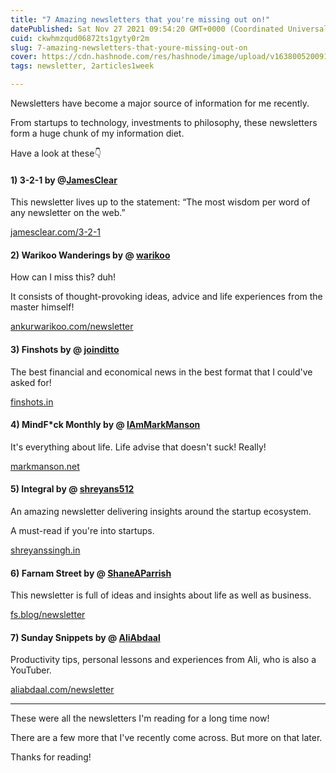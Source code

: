 ```yaml
---
title: "7 Amazing newsletters that you're missing out on!"
datePublished: Sat Nov 27 2021 09:54:20 GMT+0000 (Coordinated Universal Time)
cuid: ckwhmzqud06872ts1gyty0r2m
slug: 7-amazing-newsletters-that-youre-missing-out-on
cover: https://cdn.hashnode.com/res/hashnode/image/upload/v1638005200912/iti_YjxUJ.png
tags: newsletter, 2articles1week

---
```


Newsletters have become a major source of information for me recently.

From startups to technology, investments to philosophy, these newsletters form a huge chunk of my information diet.

Have a look at these👇 


#### 1) 3-2-1 by  @[JamesClear ](https://twitter.com/JamesClear) 

This newsletter lives up to the statement: “The most wisdom per word of any newsletter on the web.”

 [jamesclear.com/3-2-1](https://jamesclear.com/3-2-1/october-14-2021?rh_ref=bca621e2) 


#### 2) Warikoo Wanderings by @ [warikoo](https://twitter.com/warikoo) 

How can I miss this? duh! 

It consists of thought-provoking ideas, advice and life experiences from the master himself!

 [ankurwarikoo.com/newsletter](https://ankurwarikoo.com/newsletter/) 


#### 3) Finshots by @ [joinditto](https://twitter.com/joinditto) 

The best financial and economical news in the best format that I could've asked for!

[finshots.in](https://finshots.in/)


#### 4) MindF*ck Monthly by @ [IAmMarkManson](https://twitter.com/IAmMarkManson)  

It's everything about life. Life advise that doesn't suck! Really!

 [markmanson.net](https://markmanson.net/) 


#### 5) Integral by @ [shreyans512](https://twitter.com/shreyans512) 

An amazing newsletter delivering insights around the startup ecosystem. 

A must-read if you're into startups.

 [shreyanssingh.in](https://www.shreyanssingh.in/)


#### 6) Farnam Street by @ [ShaneAParrish](https://twitter.com/ShaneAParrish)  

This newsletter is full of ideas and insights about life as well as business.

[fs.blog/newsletter](https://fs.blog/newsletter/)


#### 7) Sunday Snippets by @ [AliAbdaal](https://twitter.com/AliAbdaal) 

Productivity tips, personal lessons and experiences from Ali, who is also a YouTuber.

 [aliabdaal.com/newsletter](https://aliabdaal.com/newsletter/) 

---

These were all the newsletters I'm reading for a long time now!

There are a few more that I've recently come across. But more on that later.

Thanks for reading!